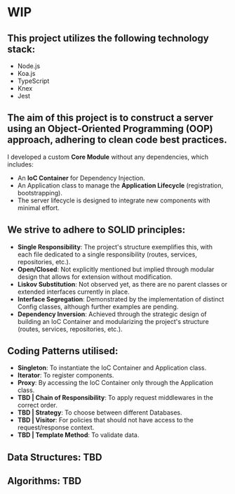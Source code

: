 # WIP

## This project utilizes the following technology stack:
- Node.js
- Koa.js
- TypeScript
- Knex
- Jest

## The aim of this project is to construct a server using an Object-Oriented Programming (OOP) approach, adhering to clean code best practices.  
I developed a custom **Core Module** without any dependencies, which includes:
- An **IoC Container** for Dependency Injection.
- An Application class to manage the **Application Lifecycle** (registration, bootstrapping).
- The server lifecycle is designed to integrate new components with minimal effort.

## We strive to adhere to SOLID principles:
- **Single Responsibility**: The project's structure exemplifies this, with each file dedicated to a single responsibility (routes, services, repositories, etc.).
- **Open/Closed**: Not explicitly mentioned but implied through modular design that allows for extension without modification.
- **Liskov Substitution**: Not observed yet, as there are no parent classes or extended interfaces currently in place.
- **Interface Segregation**: Demonstrated by the implementation of distinct Config classes, although further examples are pending.
- **Dependency Inversion**: Achieved through the strategic design of building an IoC Container and modularizing the project's structure (routes, services, repositories, etc.).

## Coding Patterns utilised:
- **Singleton**: To instantiate the IoC Container and Application class.
- **Iterator**: To register components.
- **Proxy**: By accessing the IoC Container only through the Application class.
- **TBD | Chain of Responsibility**: To apply request middlewares in the correct order.
- **TBD | Strategy**: To choose between different Databases.
- **TBD | Visitor**: For policies that should not have access to the request/response context.
- **TBD | Template Method**: To validate data.

## Data Structures: TBD

## Algorithms: TBD
